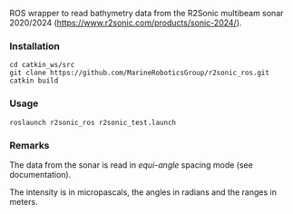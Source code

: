 ROS wrapper to read bathymetry data from the R2Sonic multibeam sonar 2020/2024 (https://www.r2sonic.com/products/sonic-2024/).
### Installation 
```
cd catkin_ws/src
git clone https://github.com/MarineRoboticsGroup/r2sonic_ros.git
catkin build
```

### Usage

`roslaunch r2sonic_ros r2sonic_test.launch`

### Remarks
The data from the sonar is read in *equi-angle* spacing mode (see documentation). 

The intensity is in micropascals, the angles in radians and the ranges in meters.
